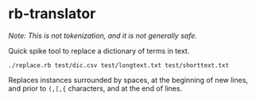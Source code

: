 # rb-translator

*Note: This is not tokenization, and it is not generally safe.*

Quick spike tool to replace a dictionary of terms in text.

`./replace.rb test/dic.csv test/longtext.txt test/shorttext.txt`

Replaces instances surrounded by spaces, at the beginning of new lines, and prior to `(,[,{` characters, and at the end of lines.
